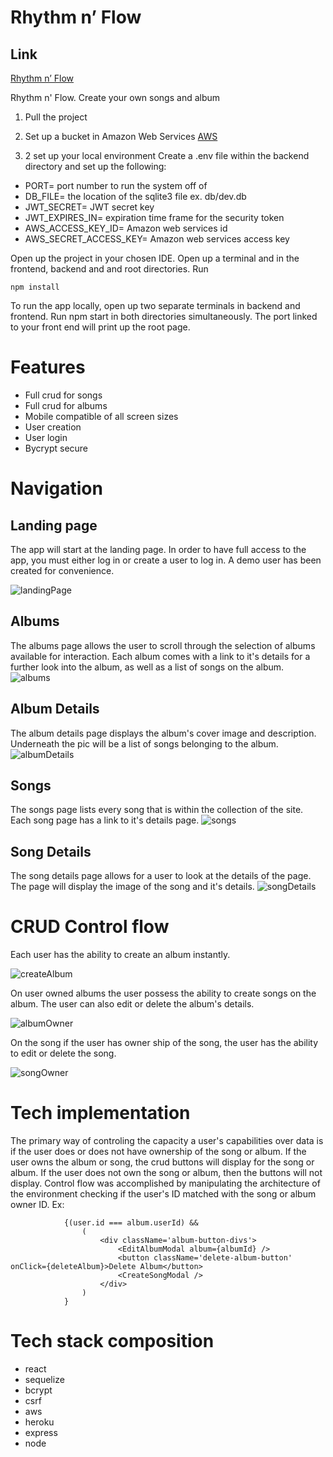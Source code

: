 # Rhythm n’ Flow

## Link 

[Rhythm n’ Flow](https://soundcloud-nmw8.onrender.com)

Rhythm n' Flow.  Create your own songs and album

1. Pull the project

2. Set up a bucket in Amazon Web Services [AWS](https://portal.aws.amazon.com/billing/signup#/start/email)

3. 2 set up your local environment
Create a .env file within the backend directory and set up the following:

- PORT= port number to run the system off of
- DB_FILE= the location of the sqlite3 file ex. db/dev.db
- JWT_SECRET= JWT secret key
- JWT_EXPIRES_IN= expiration time frame for the security token
- AWS_ACCESS_KEY_ID= Amazon web services id
- AWS_SECRET_ACCESS_KEY= Amazon web services access key 

Open up the project in your chosen IDE.  Open up a terminal and in the frontend, backend and and root directories.  Run

```
npm install
```

To run the app locally, open up two separate terminals in backend and frontend.    Run npm start in both directories simultaneously.  The port linked to your front end will print up the root page.

# Features

- Full crud for songs
- Full crud for albums
- Mobile compatible of all screen sizes
- User creation
- User login
- Bycrypt secure

# Navigation


## Landing page

The app will start at the landing page.  In order to have full access to the app, you must either log in or create a user to log in.  A demo user has been created for convenience.

![landingPage](https://user-images.githubusercontent.com/69321727/189464558-98c27cf1-8659-47f4-88fd-567fdc1768bd.png)



## Albums

The albums page allows the user to scroll through the selection of albums available for interaction.  Each album comes with a link to it's details for a further look into the album, as well as a list of songs on the album.
![albums](https://user-images.githubusercontent.com/69321727/189464582-9d0de635-1924-41f3-9dce-7daa829b6711.png)



## Album Details
The album details page displays the album's cover image and description.  Underneath the pic will be a list of songs belonging to the album.
![albumDetails](https://user-images.githubusercontent.com/69321727/189464599-79c55132-97ba-435d-92ff-c5c908115e6a.png)


## Songs
The songs page lists every song that is within the collection of the site.  Each song page has a link to it's details page.
![songs](https://user-images.githubusercontent.com/69321727/189464713-05351656-17af-46a1-b97a-edb1aefa0cb0.png)


## Song Details

The song details page allows for a user to look at the details of the page.  The page will display the image of the song and it's details.
![songDetails](https://user-images.githubusercontent.com/69321727/189464726-6f041790-d886-4f06-86bb-9f4e0e40543d.png)


# CRUD Control flow
Each user has the ability to create an album instantly.  

![createAlbum](https://user-images.githubusercontent.com/69321727/189465838-e3cc7701-758a-4248-833c-ff4f61c822c2.png)




On user owned albums the user possess the ability to create songs on the album.  The user can also edit or delete the album's details.

![albumOwner](https://user-images.githubusercontent.com/69321727/189465816-d52a6819-8457-4176-bf11-7f73a32fa0bb.png)



On the song if the user has owner ship of the song, the user has the ability to edit or delete the song.  

![songOwner](https://user-images.githubusercontent.com/69321727/189465940-0ae5565f-02f1-4aa8-a610-e55f88354d87.png)

# Tech implementation

The primary way of controling the capacity a user's capabilities over data is if the user does or does not have ownership of the song or album.  If the user owns the album or song, the crud buttons will display for the song or album.  If the user does not own the song or album, then the buttons will not display.  Control flow was accomplished by manipulating the architecture of the environment checking if the user's ID matched with the song or album owner ID.
Ex:

```
            {(user.id === album.userId) &&
                (
                    <div className='album-button-divs'>
                        <EditAlbumModal album={albumId} />
                        <button className='delete-album-button' onClick={deleteAlbum}>Delete Album</button>
                        <CreateSongModal />
                    </div>
                )
            }
```


# Tech stack composition

- react
- sequelize
- bcrypt
- csrf
- aws
- heroku
- express
- node




